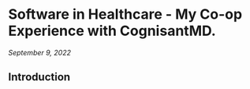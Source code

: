 # Software in Healthcare - My Co-op Experience with CognisantMD.
_September 9, 2022_

## Introduction
